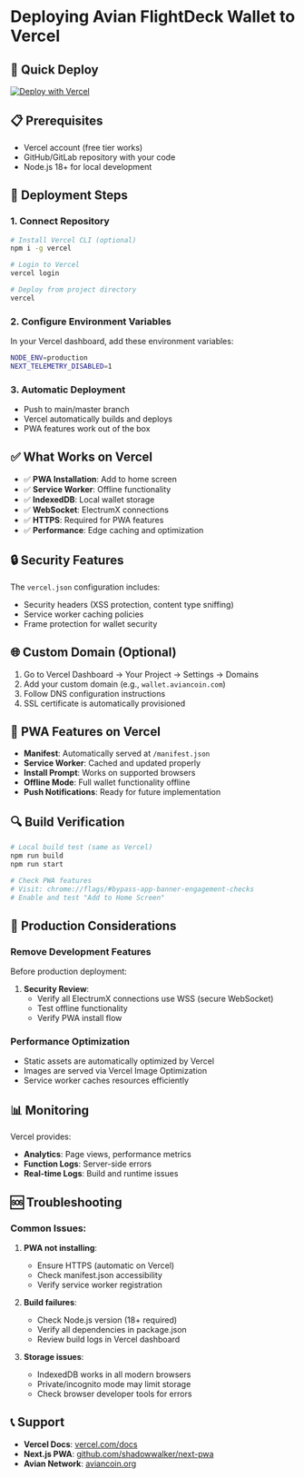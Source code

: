 # Deploying Avian FlightDeck Wallet to Vercel

## 🚀 Quick Deploy

[![Deploy with Vercel](https://vercel.com/button)](https://vercel.com/new/clone?repository-url=https://github.com/cdonnachie/avian-flightdeck)

## 📋 Prerequisites

- Vercel account (free tier works)
- GitHub/GitLab repository with your code
- Node.js 18+ for local development

## 🔧 Deployment Steps

### 1. **Connect Repository**

```bash
# Install Vercel CLI (optional)
npm i -g vercel

# Login to Vercel
vercel login

# Deploy from project directory
vercel
```

### 2. **Configure Environment Variables**

In your Vercel dashboard, add these environment variables:

```bash
NODE_ENV=production
NEXT_TELEMETRY_DISABLED=1
```

### 3. **Automatic Deployment**

- Push to main/master branch
- Vercel automatically builds and deploys
- PWA features work out of the box

## ✅ What Works on Vercel

- ✅ **PWA Installation**: Add to home screen
- ✅ **Service Worker**: Offline functionality
- ✅ **IndexedDB**: Local wallet storage
- ✅ **WebSocket**: ElectrumX connections
- ✅ **HTTPS**: Required for PWA features
- ✅ **Performance**: Edge caching and optimization

## 🔒 Security Features

The `vercel.json` configuration includes:

- Security headers (XSS protection, content type sniffing)
- Service worker caching policies
- Frame protection for wallet security

## 🌐 Custom Domain (Optional)

1. Go to Vercel Dashboard → Your Project → Settings → Domains
2. Add your custom domain (e.g., `wallet.aviancoin.com`)
3. Follow DNS configuration instructions
4. SSL certificate is automatically provisioned

## 📱 PWA Features on Vercel

- **Manifest**: Automatically served at `/manifest.json`
- **Service Worker**: Cached and updated properly
- **Install Prompt**: Works on supported browsers
- **Offline Mode**: Full wallet functionality offline
- **Push Notifications**: Ready for future implementation

## 🔍 Build Verification

```bash
# Local build test (same as Vercel)
npm run build
npm run start

# Check PWA features
# Visit: chrome://flags/#bypass-app-banner-engagement-checks
# Enable and test "Add to Home Screen"
```

## 🚨 Production Considerations

### Remove Development Features

Before production deployment:

1. **Security Review**:
   - Verify all ElectrumX connections use WSS (secure WebSocket)
   - Test offline functionality
   - Verify PWA install flow

### Performance Optimization

- Static assets are automatically optimized by Vercel
- Images are served via Vercel Image Optimization
- Service worker caches resources efficiently

## 📊 Monitoring

Vercel provides:

- **Analytics**: Page views, performance metrics
- **Function Logs**: Server-side errors
- **Real-time Logs**: Build and runtime issues

## 🆘 Troubleshooting

### Common Issues:

1. **PWA not installing**:

   - Ensure HTTPS (automatic on Vercel)
   - Check manifest.json accessibility
   - Verify service worker registration

2. **Build failures**:

   - Check Node.js version (18+ required)
   - Verify all dependencies in package.json
   - Review build logs in Vercel dashboard

3. **Storage issues**:
   - IndexedDB works in all modern browsers
   - Private/incognito mode may limit storage
   - Check browser developer tools for errors

## 📞 Support

- **Vercel Docs**: [vercel.com/docs](https://vercel.com/docs)
- **Next.js PWA**: [github.com/shadowwalker/next-pwa](https://github.com/shadowwalker/next-pwa)
- **Avian Network**: [aviancoin.org](https://avn.network)
